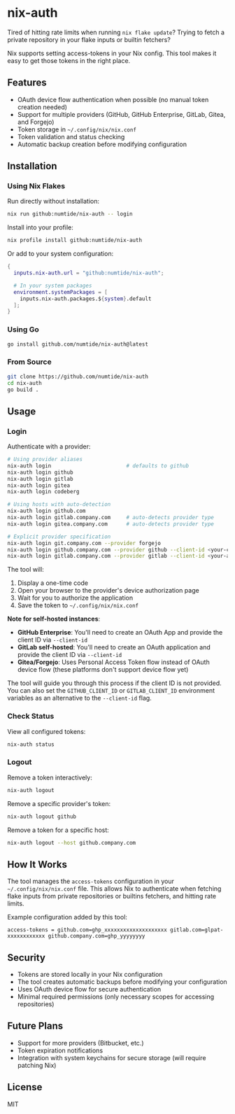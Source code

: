 # nix-auth

Tired of hitting rate limits when running `nix flake update`? Trying to
fetch a private repository in your flake inputs or builtin fetchers?

Nix supports setting access-tokens in your Nix config. This tool makes it easy
to get those tokens in the right place.

## Features

- OAuth device flow authentication when possible (no manual token creation needed)
- Support for multiple providers (GitHub, GitHub Enterprise, GitLab, Gitea, and Forgejo)
- Token storage in `~/.config/nix/nix.conf`
- Token validation and status checking
- Automatic backup creation before modifying configuration

## Installation

### Using Nix Flakes

Run directly without installation:

```bash
nix run github:numtide/nix-auth -- login
```

Install into your profile:

```bash
nix profile install github:numtide/nix-auth
```

Or add to your system configuration:

```nix
{
  inputs.nix-auth.url = "github:numtide/nix-auth";

  # In your system packages
  environment.systemPackages = [
    inputs.nix-auth.packages.${system}.default
  ];
}
```

### Using Go

```bash
go install github.com/numtide/nix-auth@latest
```

### From Source

```bash
git clone https://github.com/numtide/nix-auth
cd nix-auth
go build .
```

## Usage

### Login

Authenticate with a provider:

```bash
# Using provider aliases
nix-auth login                        # defaults to github
nix-auth login github
nix-auth login gitlab
nix-auth login gitea
nix-auth login codeberg

# Using hosts with auto-detection
nix-auth login github.com
nix-auth login gitlab.company.com     # auto-detects provider type
nix-auth login gitea.company.com      # auto-detects provider type

# Explicit provider specification
nix-auth login git.company.com --provider forgejo
nix-auth login github.company.com --provider github --client-id <your-client-id>
nix-auth login gitlab.company.com --provider gitlab --client-id <your-application-id>
```

The tool will:
1. Display a one-time code
2. Open your browser to the provider's device authorization page
3. Wait for you to authorize the application
4. Save the token to `~/.config/nix/nix.conf`

**Note for self-hosted instances**:
- **GitHub Enterprise**: You'll need to create an OAuth App and provide the client ID via `--client-id`
- **GitLab self-hosted**: You'll need to create an OAuth application and provide the client ID via `--client-id`
- **Gitea/Forgejo**: Uses Personal Access Token flow instead of OAuth device flow (these platforms don't support device flow yet)

The tool will guide you through this process if the client ID is not provided. You can also set the `GITHUB_CLIENT_ID` or `GITLAB_CLIENT_ID` environment variables as an alternative to the `--client-id` flag.

### Check Status

View all configured tokens:

```bash
nix-auth status
```

### Logout

Remove a token interactively:

```bash
nix-auth logout
```

Remove a specific provider's token:

```bash
nix-auth logout github
```

Remove a token for a specific host:

```bash
nix-auth logout --host github.company.com
```

## How It Works

The tool manages the `access-tokens` configuration in your `~/.config/nix/nix.conf` file. This allows Nix to authenticate when fetching flake inputs from private repositories or builtins fetchers, and hitting rate limits.

Example configuration added by this tool:
```
access-tokens = github.com=ghp_xxxxxxxxxxxxxxxxxxxx gitlab.com=glpat-xxxxxxxxxxxx github.company.com=ghp_yyyyyyyy
```

## Security

- Tokens are stored locally in your Nix configuration
- The tool creates automatic backups before modifying your configuration
- Uses OAuth device flow for secure authentication
- Minimal required permissions (only necessary scopes for accessing repositories)

## Future Plans

- Support for more providers (Bitbucket, etc.)
- Token expiration notifications
- Integration with system keychains for secure storage (will require patching
    Nix)

## License

MIT
